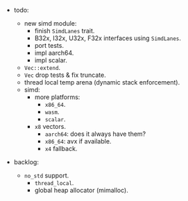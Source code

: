 
- todo:
    - new simd module:
        - finish `SimdLanes` trait.
        - B32x, I32x, U32x, F32x interfaces using `SimdLanes`.
        - port tests.
        - impl aarch64.
        - impl scalar.
    - `Vec::extend`.
    - `Vec` drop tests & fix truncate.
    - thread local temp arena (dynamic stack enforcement).
    - simd:
        - more platforms:
            - `x86_64`.
            - `wasm`.
            - `scalar`.
        - `x8` vectors.
            - `aarch64`: does it always have them?
            - `x86_64`: avx if available.
            - `x4` fallback.

- backlog:
    - `no_std` support.
        - `thread_local`.
        - global heap allocator (mimalloc).


